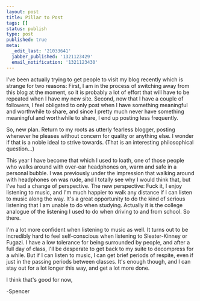 ```yaml
---
layout: post
title: Pillar to Post
tags: []
status: publish
type: post
published: true
meta:
  _edit_last: '21033641'
  jabber_published: '1321123429'
  email_notification: '1321123430'
---
```

I've been actually trying to get people to visit my blog recently which is strange for two reasons: First, I am in the process of switching away from this blog at the moment, so it is probably a lot of effort that will have to be repeated when I have my new site. Second, now that I have a couple of followers, I feel obligated to only post when I have something meaningful and worthwhile to share, and since I pretty much never have something meaningful and worthwhile to share, I end up posting less frequently.

So, new plan. Return to my roots as utterly fearless blogger, posting whenever he pleases without concern for quality or anything else. I wonder if that is a noble ideal to strive towards. (That is an interesting philosophical question...)

This year I have become that which I used to loath, one of those people who walks around with over-ear headphones on, warm and safe in a personal bubble. I was previously under the impression that walking around with headphones on was rude, and I totally see why I would think that, but I've had a change of perspective. The new perspective: Fuck it, I enjoy listening to music, and I'm much happier to walk any distance if I can listen to music along the way. It's a great opportunity to do the kind of serious listening that I am unable to do when studying. Actually it is the college analogue of the listening I used to do when driving to and from school. So there.

I'm a lot more confident when listening to music as well. It turns out to be incredibly hard to feel self-conscious when listening to Sleater-Kinney or Fugazi. I have a low tolerance for being surrounded by people, and after a full day of class, I'll be desperate to get back to my suite to decompress for a while. But if I can listen to music, I can get brief periods of respite, even if just in the passing periods between classes. It's enough though, and I can stay out for a lot longer this way, and get a lot more done.

I think that's good for now,

-Spencer
